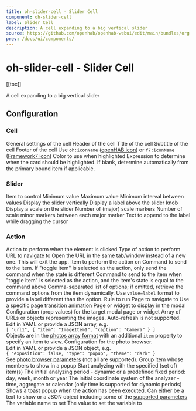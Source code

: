 ```yaml
---
title: oh-slider-cell - Slider Cell
component: oh-slider-cell
label: Slider Cell
description: A cell expanding to a big vertical slider
source: https://github.com/openhab/openhab-webui/edit/main/bundles/org.openhab.ui/doc/components/oh-slider-cell.md
prev: /docs/ui/components/
---
```


# oh-slider-cell - Slider Cell

<!-- Put a screenshot here if relevant:
![](./images/oh-slider-cell/header.jpg)
-->

[[toc]]

<!-- Note: you can overwrite the definition-provided description and add your own intro/additional sections instead -->
<!-- DO NOT REMOVE the following comments if you intend to keep the definition-provided description -->
<!-- GENERATED componentDescription -->
A cell expanding to a big vertical slider
<!-- GENERATED /componentDescription -->

## Configuration

<!-- DO NOT REMOVE the following comments -->
<!-- GENERATED props -->
### Cell
<div class="props">
<PropGroup name="cell" label="Cell">
  General settings of the cell
<PropBlock type="TEXT" name="header" label="Header">
  <PropDescription>
    Header of the cell
  </PropDescription>
</PropBlock>
<PropBlock type="TEXT" name="title" label="Title">
  <PropDescription>
    Title of the cell
  </PropDescription>
</PropBlock>
<PropBlock type="TEXT" name="subtitle" label="Subtitle">
  <PropDescription>
    Subtitle of the cell
  </PropDescription>
</PropBlock>
<PropBlock type="TEXT" name="footer" label="Footer">
  <PropDescription>
    Footer of the cell
  </PropDescription>
</PropBlock>
<PropBlock type="TEXT" name="icon" label="Icon">
  <PropDescription>
    Use <code>oh:iconName</code> (<a class="external text-color-blue" target="_blank" href="https://www.openhab.org/link/icons">openHAB icon</a>) or <code>f7:iconName</code> (<a class="external text-color-blue" target="_blank" href="https://framework7.io/icons/">Framework7 icon</a>)
  </PropDescription>
</PropBlock>
<PropBlock type="TEXT" name="color" label="Highlight Color">
  <PropDescription>
    Color to use when highlighted
  </PropDescription>
</PropBlock>
<PropBlock type="TEXT" name="on" label=""On" expression">
  <PropDescription>
    Expression to determine when the card should be highlighted. If blank, determine automatically from the primary bound item if applicable.
  </PropDescription>
</PropBlock>
</PropGroup>
</div>

### Slider
<div class="props">
<PropGroup name="slider" label="Slider">
<PropBlock type="TEXT" name="item" label="Item" context="item">
  <PropDescription>
    Item to control
  </PropDescription>
</PropBlock>
<PropBlock type="DECIMAL" name="min" label="Min">
  <PropDescription>
    Minimum value
  </PropDescription>
</PropBlock>
<PropBlock type="DECIMAL" name="max" label="Max">
  <PropDescription>
    Maximum value
  </PropDescription>
</PropBlock>
<PropBlock type="DECIMAL" name="step" label="Step">
  <PropDescription>
    Minimum interval between values
  </PropDescription>
</PropBlock>
<PropBlock type="DECIMAL" name="vertical" label="Vertical">
  <PropDescription>
    Display the slider vertically
  </PropDescription>
</PropBlock>
<PropBlock type="BOOLEAN" name="label" label="Display Label">
  <PropDescription>
    Display a label above the slider knob
  </PropDescription>
</PropBlock>
<PropBlock type="BOOLEAN" name="scale" label="Display Scale">
  <PropDescription>
    Display a scale on the slider
  </PropDescription>
</PropBlock>
<PropBlock type="INTEGER" name="scaleSteps" label="Scale steps">
  <PropDescription>
    Number of (major) scale markers
  </PropDescription>
</PropBlock>
<PropBlock type="INTEGER" name="scaleSubSteps" label="Scale sub-steps">
  <PropDescription>
    Number of scale minor markers between each major marker
  </PropDescription>
</PropBlock>
<PropBlock type="TEXT" name="unit" label="Unit">
  <PropDescription>
    Text to append to the label while dragging the cursor
  </PropDescription>
</PropBlock>
</PropGroup>
</div>

### Action
<div class="props">
<PropGroup name="actions" label="Action">
  Action to perform when the element is clicked
<PropBlock type="TEXT" name="action" label="Action">
  <PropDescription>
    Type of action to perform
  </PropDescription>
  <PropOptions>
    <PropOption value="navigate" label="Navigate to page" />
    <PropOption value="command" label="Send command" />
    <PropOption value="toggle" label="Toggle item" />
    <PropOption value="options" label="Command options" />
    <PropOption value="rule" label="Run rule" />
    <PropOption value="popup" label="Open popup" />
    <PropOption value="popover" label="Open popover" />
    <PropOption value="sheet" label="Open sheet" />
    <PropOption value="photos" label="Open photo browser" />
    <PropOption value="group" label="Group details" />
    <PropOption value="analyzer" label="Analyze item(s)" />
    <PropOption value="url" label="External URL" />
    <PropOption value="variable" label="Set Variable" />
  </PropOptions>
</PropBlock>
<PropBlock type="TEXT" name="actionUrl" label="Action URL" context="url">
  <PropDescription>
    URL to navigate to
  </PropDescription>
</PropBlock>
<PropBlock type="BOOLEAN" name="actionUrlSameWindow" label="Open in same tab/window">
  <PropDescription>
    Open the URL in the same tab/window instead of a new one. This will exit the app.
  </PropDescription>
</PropBlock>
<PropBlock type="TEXT" name="actionItem" label="Action Item" context="item">
  <PropDescription>
    Item to perform the action on
  </PropDescription>
</PropBlock>
<PropBlock type="TEXT" name="actionCommand" label="Action Command">
  <PropDescription>
    Command to send to the item. If "toggle item" is selected as the action, only send the command when the state is different
  </PropDescription>
</PropBlock>
<PropBlock type="TEXT" name="actionCommandAlt" label="Action Toggle Command">
  <PropDescription>
    Command to send to the item when "toggle item" is selected as the action, and the item's state is equal to the command above
  </PropDescription>
</PropBlock>
<PropBlock type="TEXT" name="actionOptions" label="Command Options">
  <PropDescription>
    Comma-separated list of options; if omitted, retrieve the command options from the item dynamically. Use <code>value=label</code> format to provide a label different than the option.
  </PropDescription>
</PropBlock>
<PropBlock type="TEXT" name="actionRule" label="Rule" context="rule">
  <PropDescription>
    Rule to run
  </PropDescription>
</PropBlock>
<PropBlock type="TEXT" name="actionPage" label="Page" context="page">
  <PropDescription>
    Page to navigate to
  </PropDescription>
</PropBlock>
<PropBlock type="TEXT" name="actionPageTransition" label="Transition Effect">
  <PropDescription>
    Use a specific <a class="external text-color-blue" target="_blank" href="https://framework7.io/docs/view.html#custom-page-transitions">page transition animation</a>
  </PropDescription>
  <PropOptions>
    <PropOption value="f7-circle" label="Circle" />
    <PropOption value="f7-cover" label="Cover" />
    <PropOption value="f7-cover-v" label="Cover from bottom" />
    <PropOption value="f7-dive" label="Dive" />
    <PropOption value="f7-fade" label="Fade" />
    <PropOption value="f7-flip" label="Flip" />
    <PropOption value="f7-parallax" label="Parallax" />
    <PropOption value="f7-push" label="Push" />
  </PropOptions>
</PropBlock>
<PropBlock type="TEXT" name="actionModal" label="Modal Page or Widget" context="pagewidget">
  <PropDescription>
    Page or widget to display in the modal
  </PropDescription>
</PropBlock>
<PropBlock type="TEXT" name="actionModalConfig" label="Modal component configuration" context="props">
  <PropDescription>
    Configuration (prop values) for the target modal page or widget
  </PropDescription>
</PropBlock>
<PropBlock type="TEXT" name="actionPhotos" label="Images to show">
  <PropDescription>
    Array of URLs or objects representing the images. Auto-refresh is not supported.<br />Edit in YAML or provide a JSON array, e.g.<br /><code>[ "url1", { "item": "ImageItem1", "caption": "Camera" } ]</code><br />Objects are in the <a class="external text-color-blue" target="_blank" href="https://framework7.io/docs/photo-browser.html#photos-array">photos array format</a> with an additional <code>item</code> property to specify an item to view.
  </PropDescription>
</PropBlock>
<PropBlock type="TEXT" name="actionPhotoBrowserConfig" label="Photo browser configuration">
  <PropDescription>
    Configuration for the photo browser.<br />Edit in YAML or provide a JSON object, e.g.<br /><code>{ "exposition": false, "type": "popup", "theme": "dark" }</code><br /> See <a class="external text-color-blue" target="_blank" href="https://framework7.io/docs/photo-browser.html#photo-browser-parameters">photo browser parameters</a> (not all are supported).
  </PropDescription>
</PropBlock>
<PropBlock type="TEXT" name="actionGroupPopupItem" label="Group Popup Item" context="item">
  <PropDescription>
    Group item whose members to show in a popup
  </PropDescription>
</PropBlock>
<PropBlock type="TEXT" name="actionAnalyzerItems" label="Item(s) to Analyze" context="item">
  <PropDescription>
    Start analyzing with the specified (set of) item(s)
  </PropDescription>
</PropBlock>
<PropBlock type="TEXT" name="actionAnalyzerChartType" label="Chart Type">
  <PropDescription>
    The initial analyzing period - dynamic or a predefined fixed period: day, week, month or year
  </PropDescription>
  <PropOptions>
    <PropOption value="(empty)" label="Dynamic" />
    <PropOption value="day" label="Day" />
    <PropOption value="isoWeek" label="Week (starting on Mondays)" />
    <PropOption value="month" label="Month" />
    <PropOption value="year" label="Year" />
  </PropOptions>
</PropBlock>
<PropBlock type="TEXT" name="actionAnalyzerCoordSystem" label="Initial Coordinate System">
  <PropDescription>
    The initial coordinate system of the analyzer - time, aggregate or calendar (only time is supported for dynamic periods)
  </PropDescription>
  <PropOptions>
    <PropOption value="time" label="Time" />
    <PropOption value="aggregate" label="Aggregate" />
    <PropOption value="calendar" label="Calendar" />
  </PropOptions>
</PropBlock>
<PropBlock type="TEXT" name="actionFeedback" label="Action feedback">
  <PropDescription>
    Shows a toast popup when the action has been executed. Can either be a text to show or a JSON object including some of the <a class="external text-color-blue" target="_blank" href="https://framework7.io/docs/toast.html#toast-parameters">supported parameters</a>
  </PropDescription>
</PropBlock>
<PropBlock type="TEXT" name="actionVariable" label="Variable">
  <PropDescription>
    The variable name to set
  </PropDescription>
</PropBlock>
<PropBlock type="TEXT" name="actionVariableValue" label="Variable Value">
  <PropDescription>
    The value to set the variable to
  </PropDescription>
</PropBlock>
</PropGroup>
</div>


<!-- GENERATED /props -->

<!-- If applicable describe how properties are forwarded to a underlying component from Framework7, ECharts, etc.:
### Inherited Properties

-->

<!-- If applicable describe the slots recognized by the component and what they represent:
### Slots

#### `default`

The contents of the oh-slider-cell.

-->

<!-- Add as many examples as desired - put the YAML in a details container when it becomes too long (~150/200+ lines):
## Examples

### Example 1

![](./images/oh-slider-cell/example1.jpg)

```yaml
component: oh-slider-cell
config:
  prop1: value1
  prop2: value2
```

### Example 2

![](./images/oh-slider-cell/example2.jpg)

::: details YAML
```yaml
component: oh-slider-cell
config:
  prop1: value1
  prop2: value2
slots
```
:::

-->

<!-- Try to clean up URLs to the forum (https://community.openhab.org/t/<threadID>[/<postID>] should suffice)
## Community Resources

- [Community Post 1](https://community.openhab.org/t/12345)
- [Community Post 2](https://community.openhab.org/t/23456)
-->

